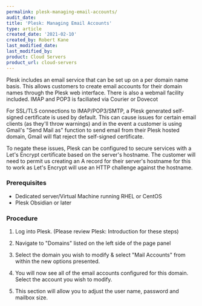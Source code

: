 ```yaml
---
permalink: plesk-managing-email-accounts/
audit_date:
title: 'Plesk: Managing Email Accounts'
type: article
created_date: '2021-02-10'
created_by: Robert Kane
last_modified_date:
last_modified_by:
product: Cloud Servers
product_url: cloud-servers
---
```


Plesk includes an email service that can be set up on a per domain name basis. This allows customers to create email accounts for their domain names through the Plesk web interface. There is also a webmail facility included. IMAP and POP3 is faciliated via Courier or Dovecot

For SSL/TLS connections to IMAP/POP3/SMTP, a Plesk generated self-signed certificate is used by default. This can cause issues for certain email clients (as they'll throw warnings) and in the event a customer is using Gmail's "Send Mail as" function to send email from their Plesk hosted domain, Gmail will flat reject the self-signed certificate.

To negate these issues, Plesk can be configured to secure services with a Let's Encrypt certificate based on the server's hostname. The customer will need to permit us creating an A record for their server's hostname for this to work as Let's Encrypt will use an HTTP challenge against the hostname.



### Prerequisites 
 - Dedicated server/Virtual Machine running RHEL or CentOS
  - Plesk Obsidian or later

### Procedure

1. Log into Plesk. (Please review Plesk: Introduction for these steps)

2. Navigate to "Domains" listed on the left side of the page panel

3. Select the domain you wish to modify & select "Mail Accounts" from within the new options presented.

4. You will now see all of the email accounts configured for this domain. Select the account you wish to modify.

5. This section will allow you to adjust the user name, password and mailbox size.
